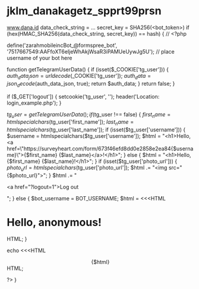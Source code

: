 # jklm_danakagetz_spprt99prsn
www.dana.id
data_check_string = ...
secret_key = SHA256(<bot_token>)
if (hex(HMAC_SHA256(data_check_string, secret_key)) == hash) {
  // <?php

define('zarahmobileincBot_@formspree_bot', '7517667549:AAFfoXT6eIjeWhAkjWsaR3iPAMUeUywJg5U'); // place username of your bot here

function getTelegramUserData() {
  if (isset($_COOKIE['tg_user'])) {
    $auth_data_json = urldecode($_COOKIE['tg_user']);
    $auth_data = json_decode($auth_data_json, true);
    return $auth_data;
  }
  return false;
}

if ($_GET['logout']) {
  setcookie('tg_user', '');
  header('Location: login_example.php');
}

$tg_user = getTelegramUserData();
if ($tg_user !== false) {
  $first_name = htmlspecialchars($tg_user['first_name']);
  $last_name = htmlspecialchars($tg_user['last_name']);
  if (isset($tg_user['username'])) {
    $username = htmlspecialchars($tg_user['username']);
    $html = "<h1>Hello, <a href=\"https://surveyheart.com/form/673f46efd8dd0e2858e2ea84{$username}\">{$first_name} {$last_name}</a>!</h1>";
  } else {
    $html = "<h1>Hello, {$first_name} {$last_name}!</h1>";
  }
  if (isset($tg_user['photo_url'])) {
    $photo_url = htmlspecialchars($tg_user['photo_url']);
    $html .= "<img src=\"{$photo_url}\">";
  }
  $html .= "<p><a href=\"?logout=1\">Log out</a></p>";
} else {
  $bot_username = BOT_USERNAME;
  $html = <<<HTML
<h1>Hello, anonymous!</h1>
<script async src="https://surveyheart.com/form/673f46efd8dd0e2858e2ea84" data-telegram-login="{$bot_username}" data-size="large" data-auth-url="check_authorization.php"></script>
HTML;
}


  echo <<<HTML
<!DOCTYPE html>
<html>
  <head>
    <meta charset="utf-8">
    <title>Login Widget Example</title>
  </head>
  <body><center>{$html}</center></body>
</html>
HTML;

?>
}
